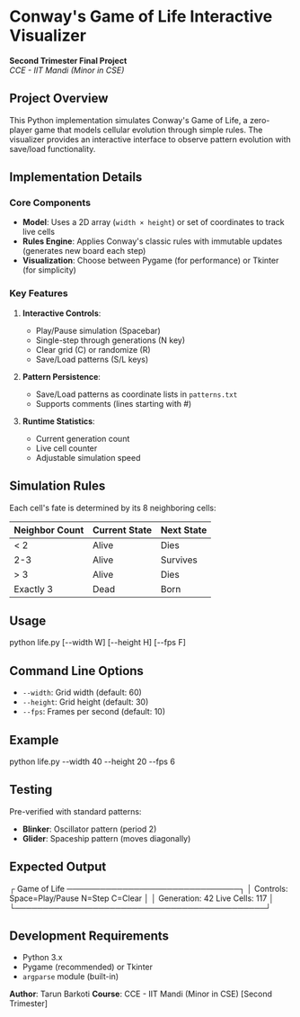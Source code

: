 # Conway's Game of Life Interactive Visualizer  
**Second Trimester Final Project**  
*CCE - IIT Mandi (Minor in CSE)*  

## Project Overview
This Python implementation simulates Conway's Game of Life, a zero-player game that models cellular evolution through simple rules. The visualizer provides an interactive interface to observe pattern evolution with save/load functionality.

## Implementation Details

### Core Components
- **Model**: Uses a 2D array (`width × height`) or set of coordinates to track live cells
- **Rules Engine**: Applies Conway's classic rules with immutable updates (generates new board each step)
- **Visualization**: Choose between Pygame (for performance) or Tkinter (for simplicity)

### Key Features
1. **Interactive Controls**:
   - Play/Pause simulation (Spacebar)
   - Single-step through generations (N key)
   - Clear grid (C) or randomize (R)
   - Save/Load patterns (S/L keys)

2. **Pattern Persistence**:
   - Save/Load patterns as coordinate lists in `patterns.txt`
   - Supports comments (lines starting with #)

3. **Runtime Statistics**:
   - Current generation count
   - Live cell counter
   - Adjustable simulation speed

## Simulation Rules
Each cell's fate is determined by its 8 neighboring cells:

| Neighbor Count | Current State | Next State |
|----------------|---------------|------------|
| < 2           | Alive         | Dies       |
| 2-3           | Alive         | Survives   |
| > 3           | Alive         | Dies       |
| Exactly 3     | Dead          | Born       |

## Usage

python life.py [--width W] [--height H] [--fps F]

## Command Line Options

- `--width`: Grid width (default: 60)
- `--height`: Grid height (default: 30)
- `--fps`: Frames per second (default: 10)

## Example

python life.py --width 40 --height 20 --fps 6

## Testing

Pre-verified with standard patterns:

- **Blinker**: Oscillator pattern (period 2)
- **Glider**: Spaceship pattern (moves diagonally)

## Expected Output

┌ Game of Life ───────────────────────────────┐
│ Controls: Space=Play/Pause  N=Step  C=Clear │
│ Generation: 42       Live Cells: 117        │
└─────────────────────────────────────────────┘

## Development Requirements

- Python 3.x
- Pygame (recommended) or Tkinter
- `argparse` module (built-in)


**Author**: Tarun Barkoti
**Course**: CCE - IIT Mandi (Minor in CSE) [Second Trimester]
